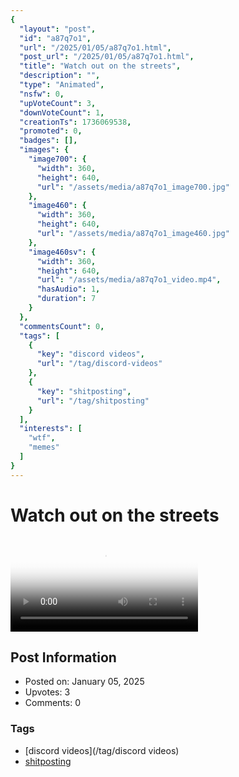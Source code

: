 ```yaml
---
{
  "layout": "post",
  "id": "a87q7o1",
  "url": "/2025/01/05/a87q7o1.html",
  "post_url": "/2025/01/05/a87q7o1.html",
  "title": "Watch out on the streets",
  "description": "",
  "type": "Animated",
  "nsfw": 0,
  "upVoteCount": 3,
  "downVoteCount": 1,
  "creationTs": 1736069538,
  "promoted": 0,
  "badges": [],
  "images": {
    "image700": {
      "width": 360,
      "height": 640,
      "url": "/assets/media/a87q7o1_image700.jpg"
    },
    "image460": {
      "width": 360,
      "height": 640,
      "url": "/assets/media/a87q7o1_image460.jpg"
    },
    "image460sv": {
      "width": 360,
      "height": 640,
      "url": "/assets/media/a87q7o1_video.mp4",
      "hasAudio": 1,
      "duration": 7
    }
  },
  "commentsCount": 0,
  "tags": [
    {
      "key": "discord videos",
      "url": "/tag/discord-videos"
    },
    {
      "key": "shitposting",
      "url": "/tag/shitposting"
    }
  ],
  "interests": [
    "wtf",
    "memes"
  ]
}
---
```


# Watch out on the streets

<video controls playsinline loop poster="/assets/media/a87q7o1_image460.jpg">
  <source src="/assets/media/a87q7o1_video.mp4" type="video/mp4">
  Your browser does not support the video tag.
</video>

## Post Information

- Posted on: January 05, 2025
- Upvotes: 3
- Comments: 0

### Tags

- [discord videos](/tag/discord videos)
- [shitposting](/tag/shitposting)

